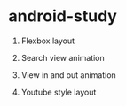 # android-study

1. Flexbox layout

2. Search view animation

3. View in and out animation

4. Youtube style layout
